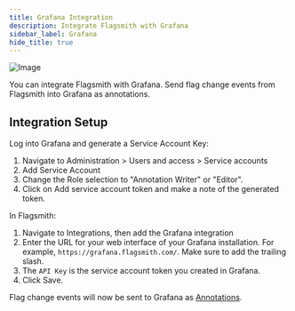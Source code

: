 ```yaml
---
title: Grafana Integration
description: Integrate Flagsmith with Grafana
sidebar_label: Grafana
hide_title: true
---
```


![Image](/img/integrations/grafana/grafana-logo.svg)

You can integrate Flagsmith with Grafana. Send flag change events from Flagsmith into Grafana as annotations.

## Integration Setup

Log into Grafana and generate a Service Account Key:

1. Navigate to Administration > Users and access > Service accounts
2. Add Service Account
3. Change the Role selection to "Annotation Writer" or "Editor".
4. Click on Add service account token and make a note of the generated token.

In Flagsmith:

1. Navigate to Integrations, then add the Grafana integration
2. Enter the URL for your web interface of your Grafana installation. For example, `https://grafana.flagsmith.com/`.
   Make sure to add the trailing slash.
3. The `API Key` is the service account token you created in Grafana.
4. Click Save.

Flag change events will now be sent to Grafana as
[Annotations](https://grafana.com/docs/grafana/latest/dashboards/build-dashboards/annotate-visualizations/).
